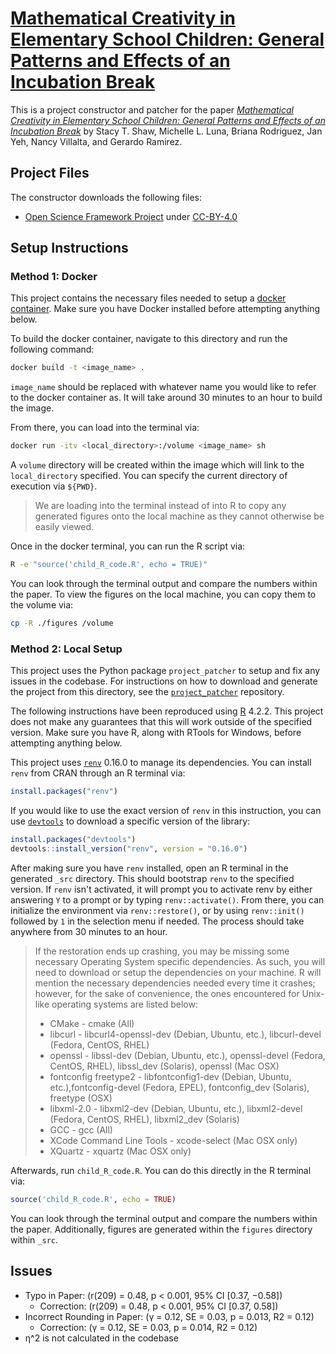 # [Mathematical Creativity in Elementary School Children: General Patterns and Effects of an Incubation Break][paper]

This is a project constructor and patcher for the paper [*Mathematical Creativity in Elementary School Children: General Patterns and Effects of an Incubation Break*][paper] by Stacy T. Shaw, Michelle L. Luna, Briana Rodriguez, Jan Yeh, Nancy Villalta, and Gerardo Ramirez.

## Project Files

The constructor downloads the following files:

* [Open Science Framework Project][osf] under [CC-BY-4.0][cc4]

## Setup Instructions

### Method 1: Docker

This project contains the necessary files needed to setup a [docker container][docker]. Make sure you have Docker installed before attempting anything below. 

To build the docker container, navigate to this directory and run the following command:

```sh
docker build -t <image_name> .
```

`image_name` should be replaced with whatever name you would like to refer to the docker container as. It will take around 30 minutes to an hour to build the image.

From there, you can load into the terminal via:

```sh
docker run -itv <local_directory>:/volume <image_name> sh
```

A `volume` directory will be created within the image which will link to the `local_directory` specified. You can specify the current directory of execution via `${PWD}`.

> We are loading into the terminal instead of into R to copy any generated figures onto the local machine as they cannot otherwise be easily viewed.

Once in the docker terminal, you can run the R script via:

```sh
R -e "source('child_R_code.R', echo = TRUE)"
```

You can look through the terminal output and compare the numbers within the paper. To view the figures on the local machine, you can copy them to the volume via:

```sh
cp -R ./figures /volume
```

### Method 2: Local Setup

This project uses the Python package `project_patcher` to setup and fix any issues in the codebase. For instructions on how to download and generate the project from this directory, see the [`project_patcher`][project_patcher] repository.

The following instructions have been reproduced using [R][rlang] 4.2.2. This project does not make any guarantees that this will work outside of the specified version. Make sure you have R, along with RTools for Windows, before attempting anything below.

This project uses [`renv`][renv] 0.16.0 to manage its dependencies. You can install `renv` from CRAN through an R terminal via:

```r
install.packages("renv")
```

If you would like to use the exact version of `renv` in this instruction, you can use [`devtools`][devtools] to download a specific version of the library:

```r
install.packages("devtools")
devtools::install_version("renv", version = "0.16.0")
```

After making sure you have `renv` installed, open an R terminal in the generated `_src` directory. This should bootstrap `renv` to the specified version. If `renv` isn't activated, it will prompt you to activate renv by either answering `Y` to a prompt or by typing `renv::activate()`. From there, you can initialize the environment via `renv::restore()`, or by using `renv::init()` followed by `1` in the selection menu if needed. The process should take anywhere from 30 minutes to an hour.

> If the restoration ends up crashing, you may be missing some necessary Operating System specific dependencies. As such, you will need to download or setup the dependencies on your machine. R will mention the necessary dependencies needed every time it crashes; however, for the sake of convenience, the ones encountered for Unix-like operating systems are listed below:
> * CMake - cmake (All)
> * libcurl - libcurl4-openssl-dev (Debian, Ubuntu, etc.), libcurl-devel (Fedora, CentOS, RHEL)
> * openssl - libssl-dev (Debian, Ubuntu, etc.), openssl-devel (Fedora, CentOS, RHEL), libssl_dev (Solaris), openssl (Mac OSX)
> * fontconfig freetype2 - libfontconfig1-dev (Debian, Ubuntu, etc.),fontconfig-devel (Fedora, EPEL), fontconfig_dev (Solaris), freetype (OSX)
> * libxml-2.0 - libxml2-dev (Debian, Ubuntu, etc.), libxml2-devel (Fedora, CentOS, RHEL), libxml2_dev (Solaris)
> * GCC - gcc (All)
> * XCode Command Line Tools - xcode-select (Mac OSX only)
> * XQuartz - xquartz (Mac OSX only)

Afterwards, run `child_R_code.R`. You can do this directly in the R terminal via:

```r
source('child_R_code.R', echo = TRUE)
```

You can look through the terminal output and compare the numbers within the paper. Additionally, figures are generated within the `figures` directory within `_src`.

## Issues

* Typo in Paper: (r(209) = 0.48, p < 0.001, 95% CI [0.37, −0.58])
    * Correction: (r(209) = 0.48, p < 0.001, 95% CI [0.37, 0.58])
* Incorrect Rounding in Paper: (γ = 0.12, SE = 0.03, p = 0.013, R2 = 0.12)
    * Correction: (γ = 0.12, SE = 0.03, p = 0.014, R2 = 0.12)
* η^2 is not calculated in the codebase

[paper]: https://doi.org/10.3389/feduc.2022.835911
[osf]: https://osf.io/fwh6g/
[cc4]: https://creativecommons.org/licenses/by/4.0/

[docker]: https://www.docker.com/
[project_patcher]: https://github.com/ahaim5357/project-patcher
[rlang]: https://www.r-project.org/
[renv]: https://rstudio.github.io/renv/
[devtools]: https://www.r-project.org/nosvn/pandoc/devtools.html
